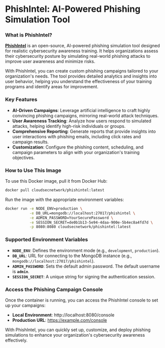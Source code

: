 
# PhishIntel: AI-Powered Phishing Simulation Tool

### What is PhishIntel?
**[PhishIntel](https://phishintel.com)** is an open-source, AI-powered phishing simulation tool designed for realistic cybersecurity awareness training. It helps organizations assess their cybersecurity posture by simulating real-world phishing attacks to improve user awareness and minimize risks.

With PhishIntel, you can create custom phishing campaigns tailored to your organization's needs. The tool provides detailed analytics and insights into user behavior, helping you understand the effectiveness of your training programs and identify areas for improvement.

### Key Features
- **AI-Driven Campaigns**: Leverage artificial intelligence to craft highly convincing phishing campaigns, mirroring real-world attack techniques.
- **User Awareness Tracking**: Analyze how users respond to simulated attacks, helping identify high-risk individuals or groups.
- **Comprehensive Reporting**: Generate reports that provide insights into user interactions with phishing emails, including click rates and campaign results.
- **Customization**: Configure the phishing content, scheduling, and campaign parameters to align with your organization's training objectives.

### How to Use This Image
To use this Docker image, pull it from Docker Hub:
```bash
docker pull cloudsecnetwork/phishintel:latest
```

Run the image with the appropriate environment variables:
```bash
docker run -e NODE_ENV=production \
           -e DB_URL=mongodb://localhost:27017/phishintel \
           -e ADMIN_PASSWORD=YourSecurePassword \
           -e SESSION_SECRET=de0b1b13-5e94-4daa-900e-5b4ec8a4fd7d \
           -p 8080:8080 cloudsecnetwork/phishintel:latest
```

### Supported Environment Variables
- **`NODE_ENV`**: Defines the environment mode (e.g., `development`, `production`).
- **`DB_URL`**: URL for connecting to the MongoDB instance (e.g., `mongodb://localhost:27017/phishintel`).
- **`ADMIN_PASSWORD`**: Sets the default admin password. The default username is **`admin`**.
- **`SESSION_SECRET`**: A unique string for signing the authentication session.

### Access the Phishing Campaign Console
Once the container is running, you can access the PhishIntel console to set up your campaigns:
- **Local Environment**: http://localhost:8080/console
- **Production URL**: https://example.com/console

With PhishIntel, you can quickly set up, customize, and deploy phishing simulations to enhance your organization's cybersecurity awareness effectively.
